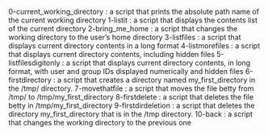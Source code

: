 0-current_working_directory : a script that prints the absolute path name of the current working directory
1-listit                    : a script that displays the contents list of the current directory 
2-bring_me_home             : a script that changes the working directory to the user’s home directory
3-listfiles                 : a script that displays current directory contents in a long format
4-listmorefiles             : a script that displays current directory contents, including hidden files
5-listfilesdigitonly        : a script that displays current directory contents, in long format, with user and group IDs displayed numerically and hidden files
6-firstdirectory            : a script that creates a directory named my_first_directory in the /tmp/ directory.
7-movethatfile              : a script that moves the file betty from /tmp/ to /tmp/my_first_directory
8-firstdelete               : a script that deletes the file betty in /tmp/my_first_directory
9-firstdirdeletion          : a script that deletes the directory my_first_directory that is in the /tmp directory.
10-back                     : a script that changes the working directory to the previous one
